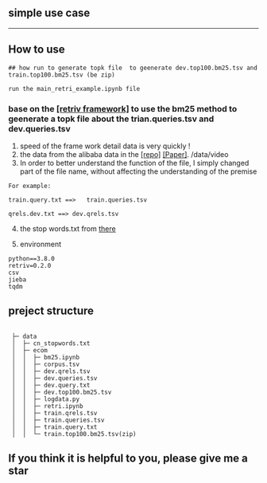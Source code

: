 ## simple use case 
---
## How to use 
```
## how run to generate topk file  to geenerate dev.top100.bm25.tsv and  train.top100.bm25.tsv (be zip)

run the main_retri_example.ipynb file
```

### base on the [[retriv framework]](https://github.com/AmenRa/retriv.git) to use the bm25 method to geenerate a topk file about the trian.queries.tsv and dev.queries.tsv   
 1. speed of the frame work detail data  is very quickly !  
 2. the data from the alibaba data  in the [[repo]](https://github.com/Alibaba-NLP/Multi-CPR.git)  [[Paper]](https://arxiv.org/pdf/2203.03367.pdf). /data/video
 3.  In order to better understand the function of the file, I simply changed part of the file name, without affecting the understanding of the premise
 ```
For example:

train.query.txt ==>   train.queries.tsv

qrels.dev.txt ==> dev.qrels.tsv
```

4. the stop words.txt from [there](https://github.com/goto456/stopwords/blob/master/cn_stopwords.txt)


5. environment
```
python==3.8.0
retriv=0.2.0
csv
jieba
tqdm
```
## preject structure
```

 ├─ data
 │  ├─ cn_stopwords.txt
 │  ├─ ecom
 │  │  ├─ bm25.ipynb
 │  │  ├─ corpus.tsv
 │  │  ├─ dev.qrels.tsv
 │  │  ├─ dev.queries.tsv
 │  │  ├─ dev.query.txt
 │  │  ├─ dev.top100.bm25.tsv
 │  │  ├─ logdata.py
 │  │  ├─ retri.ipynb
 │  │  ├─ train.qrels.tsv
 │  │  ├─ train.queries.tsv
 │  │  ├─ train.query.txt
 │  │  └─ train.top100.bm25.tsv(zip)

```
## If you think it is helpful to you, please give me a star